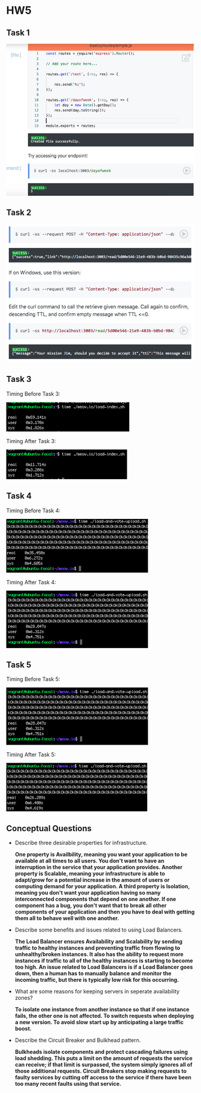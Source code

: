 # HW5

## Task 1 

![img](Task1.png)

## Task 2

![img](Task2.png)

## Task 3

Timing Before Task 3:

![img](Pre-Task3.png)

Timing After Task 3:

![img](Post-Task3.png)

## Task 4

Timing Before Task 4:

![img](Pre-Task4.png)

Timing After Task 4:

![img](Post-Task4.png)

## Task 5

Timing Before Task 5:

![img](Post-Task4.png)

Timing After Task 5:

![img](Task5.png)

## Conceptual Questions

* Describe three desirable properties for infrastructure.
    
    **One property is Availbility, meaning you want your application to be available at all times to all users. You don't want to have an interruption in the service that your application provides. Another property is Scalable, meaning your infrastructure is able to adapt/grow for a potential increase in the amount of users or computing demand for your application. A third property is Isolation, meaning you don't want your application having so many interconnected components that depend on one another. If one component has a bug, you don't want that to break all other components of your application and then you have to deal with getting them all to behave well with one another.**

* Describe some benefits and issues related to using Load Balancers.
    
    **The Load Balancer ensures Availability and Scalability by sending traffic to healthy instances and preventing traffic from flowing to unhealthy/broken instances. It also has the ability to request more instances if traffic to all of the healthy instances is starting to become too high. An issue related to Load Balancers is if a Load Balancer goes down, then a human has to manually balance and monitor the incoming traffic, but there is typically low risk for this occurring.**

* What are some reasons for keeping servers in seperate availability zones?
    
    **To isolate one instance from another instance so that if one instance fails, the other one is not affected. To switch requests when deploying a new version. To avoid slow start up by anticipating a large traffic boost.**

* Describe the Circuit Breaker and Bulkhead pattern.
    
    **Bulkheads isolate components and protect cascading failures using load shedding. This puts a limit on the amount of requests the service can receive; if that limit is surpassed, the system simply ignores all of those additional requests. Circuit Breakers stop making requests to faulty services by cutting off access to the service if there have been too many recent faults using that service.**

